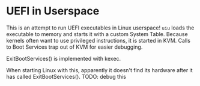 # UEFI in Userspace

This is an attempt to run UEFI executables in Linux userspace!
`uiu` loads the executable to memory and starts it with a custom System Table.
Because kernels often want to use privileged instructions, it is started in KVM.
Calls to Boot Services trap out of KVM for easier debugging.

ExitBootServices() is implemented with kexec.

When starting Linux with this, apparently it doesn't find its hardware after it
has called ExitBootServices(). TODO: debug this
